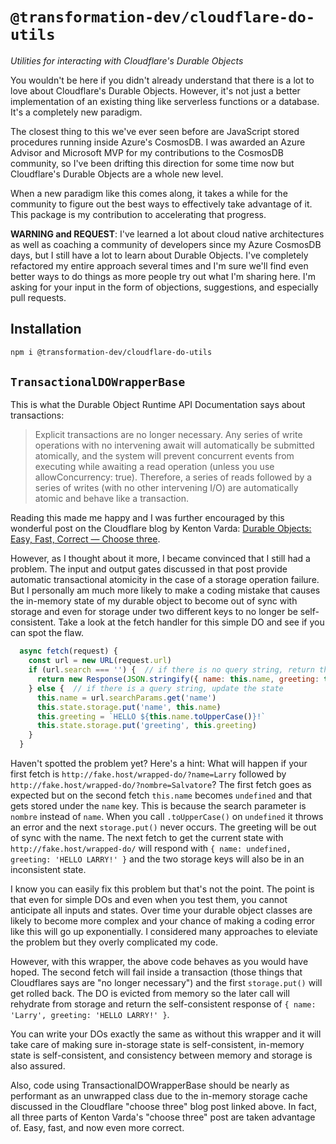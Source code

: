 # `@transformation-dev/cloudflare-do-utils`
_Utilities for interacting with Cloudflare's Durable Objects_

You wouldn't be here if you didn't already understand that there is a lot to love about Cloudflare's Durable Objects. However, it's not just a better implementation of an existing thing like serverless functions or a database. It's a completely new paradigm.

The closest thing to this we've ever seen before are JavaScript stored procedures running inside Azure's CosmosDB. I was awarded an Azure Advisor and Microsoft MVP for my contributions to the CosmosDB community, so I've been drifting this direction for some time now but Cloudflare's Durable Objects are a whole new level.

When a new paradigm like this comes along, it takes a while for the community to figure out the best ways to effectively take advantage of it. This package is my contribution to accelerating that progress. 

**WARNING and REQUEST**: I've learned a lot about cloud native architectures as well as coaching a community of developers since my Azure CosmosDB days, but I still have a lot to learn about Durable Objects. I've completely refactored my entire approach several times and I'm sure we'll find even better ways to do things as more people try out what I'm sharing here. I'm asking for your input in the form of objections, suggestions, and especially pull requests.

## Installation

```bash
npm i @transformation-dev/cloudflare-do-utils
```

## `TransactionalDOWrapperBase`

This is what the Durable Object Runtime API Documentation says about transactions:

> Explicit transactions are no longer necessary. Any series of write operations with no intervening await will automatically be submitted atomically, and the system will prevent concurrent events from executing while awaiting a read operation (unless you use allowConcurrency: true). Therefore, a series of reads followed by a series of writes (with no other intervening I/O) are automatically atomic and behave like a transaction.

Reading this made me happy and I was further encouraged by this wonderful post on the Cloudflare blog by Kenton Varda: [Durable Objects: Easy, Fast, Correct — Choose three](https://blog.cloudflare.com/durable-objects-easy-fast-correct-choose-three/). 

However, as I thought about it more, I became convinced that I still had a problem. The input and output gates discussed in that post provide automatic transactional atomicity in the case of a storage operation failure. But I personally am much more likely to make a coding mistake that causes the in-memory state of my durable object to become out of sync with storage and even for storage under two different keys to no longer be self-consistent. Take a look at the fetch handler for this simple DO and see if you can spot the flaw.

```javascript
  async fetch(request) {
    const url = new URL(request.url)
    if (url.search === '') {  // if there is no query string, return the current state
      return new Response(JSON.stringify({ name: this.name, greeting: this.greeting }))
    } else {  // if there is a query string, update the state
      this.name = url.searchParams.get('name')
      this.state.storage.put('name', this.name)
      this.greeting = `HELLO ${this.name.toUpperCase()}!`
      this.state.storage.put('greeting', this.greeting)
    }
  }
```

Haven't spotted the problem yet? Here's a hint: What will happen if your first fetch is `http://fake.host/wrapped-do/?name=Larry` followed by `http://fake.host/wrapped-do/?nombre=Salvatore`? The first fetch goes as expected but on the second fetch `this.name` becomes `undefined` and that gets stored under the `name` key. This is because the search parameter is `nombre` instead of `name`. When you call `.toUpperCase()` on `undefined` it throws an error and the next `storage.put()` never occurs. The greeting will be out of sync with the name. The next fetch to get the current state with `http://fake.host/wrapped-do/` will respond with `{ name: undefined, greeting: 'HELLO LARRY!' }` and the two storage keys will also be in an inconsistent state.

I know you can easily fix this problem but that's not the point. The point is that even for simple DOs and even when you test them, you cannot anticipate all inputs and states. Over time your durable object classes are likely to become more complex and your chance of making a coding error like this will go up exponentially. I considered many approaches to eleviate the problem but they overly complicated my code. 

However, with this wrapper, the above code behaves as you would have hoped. The second fetch will fail inside a transaction (those things that Cloudflares says are "no longer necessary") and the first `storage.put()` will get rolled back. The DO is evicted from memory so the later call will rehydrate from storage and return the self-consistent response of `{ name: 'Larry', greeting: 'HELLO LARRY!' }`.

You can write your DOs exactly the same as without this wrapper and it will take care of making sure in-storage state is self-consistent, in-memory state is self-consistent, and consistency between memory and storage is also assured.

Also, code using TransactionalDOWrapperBase should be nearly as performant as an unwrapped class due to the in-memory storage cache discussed in the Cloudflare "choose three" blog post linked above. In fact, all three parts of Kenton Varda's "choose three" post are taken advantage of. Easy, fast, and now even more correct.
